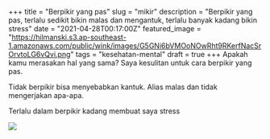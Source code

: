 +++
title = "Berpikir yang pas"
slug = "mikir"
description = "Berpikir yang pas, terlalu sedikit bikin malas dan mengantuk, terlalu banyak kadang bikin stress"
date = "2021-04-28T00:17:00Z"
featured_image = "https://hilmanski.s3.ap-southeast-1.amazonaws.com/public/wink/images/G5GNi6bVMOoNOwRht9RKerfNacSrOrvtoLG6vQvi.png"
tags = "kesehatan-mental"
draft = true
+++ 
Apakah kamu merasakan hal yang sama? Saya kesulitan untuk cara berpikir yang pas.

Tidak berpikir bisa menyebabkan kantuk. Alias malas dan tidak mengerjakan apa-apa.

Terlalu dalam berpikir kadang membuat saya stress

![](https://hilmanski.s3.ap-southeast-1.amazonaws.com/public/wink/images/lCzgAl8uLBav2BJfndMMsXvjmtbTIpioCvIvciBK.png)